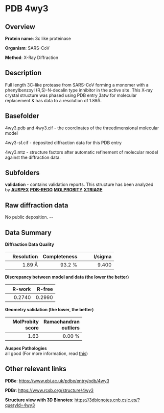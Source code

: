 # PDB 4wy3

## Overview

**Protein name**: 3c like proteinase

**Organism**: SARS-CoV

**Method**: X-Ray Diffraction

## Description

Full length 3C-like protease from SARS-CoV forming a monomer with a phenylbenzoyl (R,S)-N-decalin type inhibitor in the active site. This X-ray crystal structure was phased using PDB entry 3atw for molecular replacement & has data to a resolution of 1.89Å.

## Basefolder

4wy3.pdb and 4wy3.cif - the coordinates of the threedimensional molecular model

4wy3-sf.cif - deposited diffraction data for this PDB entry

4wy3.mtz - structure factors after automatic refinement of molecular model against the diffraction data.

## Subfolders





**validation** - contains validation reports. This structure has been analyzed by [**AUSPEX**](https://github.com/thorn-lab/coronavirus_structural_task_force/tree/master/pdb/3c_like_proteinase/SARS-CoV/4wy3/validation/auspex) [**PDB-REDO**](https://github.com/thorn-lab/coronavirus_structural_task_force/tree/master/pdb/3c_like_proteinase/SARS-CoV/4wy3/validation/pdb-redo) [**MOLPROBITY**](https://github.com/thorn-lab/coronavirus_structural_task_force/tree/master/pdb/3c_like_proteinase/SARS-CoV/4wy3/validation/molprobity) [**XTRIAGE**](https://github.com/thorn-lab/coronavirus_structural_task_force/blob/master/pdb/3c_like_proteinase/SARS-CoV/4wy3/validation/Xtriage_output.log)  



## Raw diffraction data

No public deposition. --<br> 

## Data Summary
**Diffraction Data Quality**

|   | Resolution | Completeness| I/sigma |
|---|-------------:|----------------:|--------------:|
|   |1.89 Å|93.2  %|<img width=50/>9.400|

**Discrepancy between model and data (the lower the better)**

|   | **R-work**| **R-free**   
|---|-------------:|----------------:|           
||  0.2740|  0.2990|

**Geometry validation (the lower, the better)**

|   |**MolProbity<br>score**| **Ramachandran<br>outliers** 
|---|-------------:|----------------:|
||  1.63|  0.00 %|

**Auspex Pathologies**<br> all good (For more information, read [this](https://github.com/thorn-lab/coronavirus_structural_task_force/blob/master/pdb/3c_like_proteinase/SARS-CoV/4wy3/validation/auspex/4wy3_auspex_comments.txt))

 



## Other relevant links 
**PDBe**:  https://www.ebi.ac.uk/pdbe/entry/pdb/4wy3
 
**PDBr**: https://www.rcsb.org/structure/4wy3 

**Structure view with 3D Bionotes**: https://3dbionotes.cnb.csic.es/?queryId=4wy3

